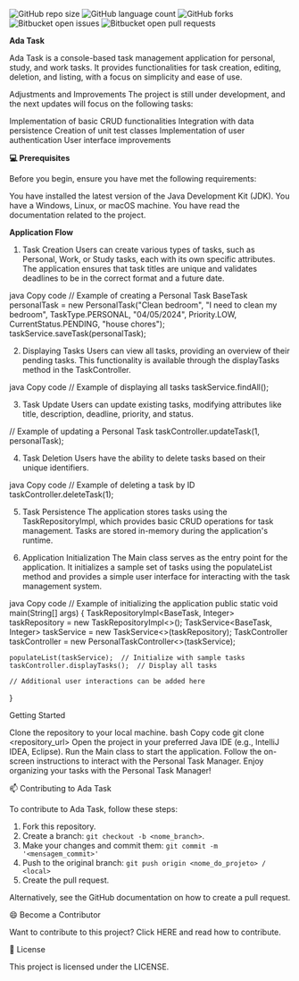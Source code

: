 
![GitHub repo size](https://img.shields.io/github/repo-size/nataliadiotto/ADA-Task?style=for-the-badge)
![GitHub language count](https://img.shields.io/github/languages/count/nataliadiotto/ADA-Task?style=for-the-badge)
![GitHub forks](https://img.shields.io/github/forks/nataliadiotto/ADA-Task?style=for-the-badge)
![Bitbucket open issues](https://img.shields.io/bitbucket/issues/nataliadiotto/ADA-Task?style=for-the-badge)
![Bitbucket open pull requests](https://img.shields.io/bitbucket/pr-raw/nataliadiotto/ADA-Task?style=for-the-badge)

**Ada Task**

Ada Task is a console-based task management application for personal, study, and work tasks. It provides functionalities for task creation, editing, deletion, and listing, with a focus on simplicity and ease of use.

Adjustments and Improvements
The project is still under development, and the next updates will focus on the following tasks:

 Implementation of basic CRUD functionalities
 Integration with data persistence
 Creation of unit test classes
 Implementation of user authentication
 User interface improvements

**💻 Prerequisites**

Before you begin, ensure you have met the following requirements:

You have installed the latest version of the Java Development Kit (JDK).
You have a Windows, Linux, or macOS machine.
You have read the documentation related to the project.

**Application Flow**

1. Task Creation
Users can create various types of tasks, such as Personal, Work, or Study tasks, each with its own specific attributes. The application ensures that task titles are unique and validates deadlines to be in the correct format and a future date.

java
Copy code
// Example of creating a Personal Task
BaseTask personalTask = new PersonalTask("Clean bedroom",
        "I need to clean my bedroom",
        TaskType.PERSONAL,
        "04/05/2024",
        Priority.LOW,
        CurrentStatus.PENDING,
        "house chores");
taskService.saveTask(personalTask);

2. Displaying Tasks
Users can view all tasks, providing an overview of their pending tasks. This functionality is available through the displayTasks method in the TaskController.

java
Copy code
// Example of displaying all tasks
taskService.findAll();

3. Task Update
Users can update existing tasks, modifying attributes like title, description, deadline, priority, and status.

// Example of updating a Personal Task
taskController.updateTask(1, personalTask);

4. Task Deletion
Users have the ability to delete tasks based on their unique identifiers.

java
Copy code
// Example of deleting a task by ID
taskController.deleteTask(1);

5. Task Persistence
The application stores tasks using the TaskRepositoryImpl, which provides basic CRUD operations for task management. Tasks are stored in-memory during the application's runtime.

6. Application Initialization
The Main class serves as the entry point for the application. It initializes a sample set of tasks using the populateList method and provides a simple user interface for interacting with the task management system.

java
Copy code
// Example of initializing the application
public static void main(String[] args) {
    TaskRepositoryImpl<BaseTask, Integer> taskRepository = new TaskRepositoryImpl<>();
    TaskService<BaseTask, Integer> taskService = new TaskService<>(taskRepository);
    TaskController taskController = new PersonalTaskController<>(taskService);

    populateList(taskService);  // Initialize with sample tasks
    taskController.displayTasks();  // Display all tasks

    // Additional user interactions can be added here
}

Getting Started

Clone the repository to your local machine.
bash
Copy code
git clone <repository_url>
Open the project in your preferred Java IDE (e.g., IntelliJ IDEA, Eclipse).
Run the Main class to start the application.
Follow the on-screen instructions to interact with the Personal Task Manager.
Enjoy organizing your tasks with the Personal Task Manager!


📫 Contributing to Ada Task

To contribute to Ada Task, follow these steps:

1. Fork this repository.
2. Create a branch: `git checkout -b <nome_branch>`.
3. Make your changes and commit them: `git commit -m '<mensagem_commit>'`
4. Push to the original branch: `git push origin <nome_do_projeto> / <local>`
5. Create the pull request.

Alternatively, see the GitHub documentation on how to create a pull request.

😄 Become a Contributor

Want to contribute to this project? Click HERE and read how to contribute.

📝 License

This project is licensed under the LICENSE.
